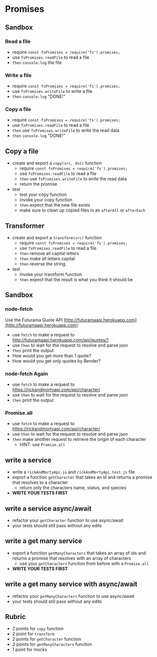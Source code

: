 # Promises

## Sandbox

### Read a file

* require `const fsPromises = require('fs').promises;`
* use `fsPromises.readFile` to read a file
* `then` `console.log` the file

### Write a file

* require `const fsPromises = require('fs').promises;`
* use `fsPromises.writeFile` to write a file
* `then` `console.log` "DONE!"

### Copy a file

* require `const fsPromises = require('fs').promises;`
* use `fsPromises.readFile` to read a file
* `then` use `fsPromises.writeFile` to write the read data
* `then` `console.log` "DONE!"

## Copy a file

* create and export a `copy(src, dst)` function
  * require `const fsPromises = require('fs').promises;`
  * use `fsPromises.readFile` to read a file
  * `then` use `fsPromises.writeFile` to write the read data
  * return the promise
* test
  * test your copy function
  * invoke your copy function
  * `then` expect that the new file exists
  * make sure to clean up copied files in an `afterAll` or `afterEach`

## Transformer

* create and export a `transform(src)` function
  * require `const fsPromises = require('fs').promises;`
  * use `fsPromises.readFile` to read a file
  * `then` remove all capital letters
  * `then` make all letters capital
  * `then` reverse the string
* test
  * invoke your transform function
  * `then` expect that the result is what you think it should be

## Sandbox

### node-fetch

Use the Futurama Quote API [http://futuramaapi.herokuapp.com](http://futuramaapi.herokuapp.com)

* use `fetch` to make a request to http://futuramaapi.herokuapp.com/api/quotes/1
* use `then` to wait for the request to resolve and parse json
* `then` print the output
* How would you get more than 1 quote?
* How would you get only quotes by Bender?

### node-fetch Again

* use `fetch` to make a request to https://rickandmortyapi.com/api/character/
* use `then` to wait for the request to resolve and parse json
* `then` print the output

### Promise.all

* use `fetch` to make a request to https://rickandmortyapi.com/api/character/
* use `then` to wait for the request to resolve and parse json
* `then` make another request to retrieve the origin of each character
  * HINT: use `Promise.all`

## write a service

* write a `rickAndMortyApi.js` and `rickAndMortyApi.test.js` file
* export a function `getCharacter` that takes an id and returns a promise that resolves to a character
  * return only the characters name, status, and species
* **WRITE YOUR TESTS FIRST**

## write a service async/await

* refactor your `getCharacter` function to use async/await
* your tests should still pass without any edits

## write a get many service

* export a function `getManyCharacters` that takes an array of ids and returns a promise that resolves
  with an array of characters
  * use your `getCharacters` function from before with a `Promise.all`
* **WRITE YOUR TESTS FIRST**

## write a get many service with async/await

* refactor your `getManyCharacters` function to use async/await
* your tests should still pass without any edits

## Rubric

* 2 points for `copy` function
* 2 point for `transform`
* 2 points for `getCharacter` function
* 3 points for `getManyCharacters` function
* 1 point for mocks